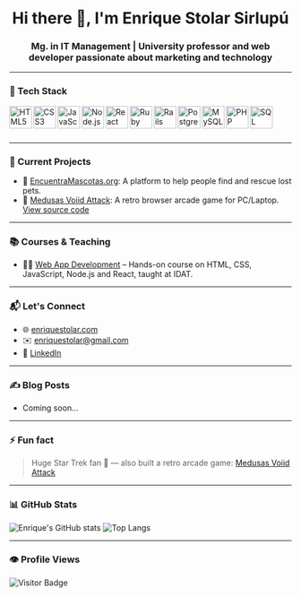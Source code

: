 <h1 align="center">Hi there 👋, I'm Enrique Stolar Sirlupú</h1>
<h3 align="center">Mg. in IT Management | University professor and web developer passionate about marketing and technology</h3>

---

### 🧰 Tech Stack

<img align="left" alt="HTML5" width="40px" src="https://cdn.jsdelivr.net/gh/devicons/devicon/icons/html5/html5-original.svg" />
<img align="left" alt="CSS3" width="40px" src="https://cdn.jsdelivr.net/gh/devicons/devicon/icons/css3/css3-original.svg" />
<img align="left" alt="JavaScript" width="40px" src="https://cdn.jsdelivr.net/gh/devicons/devicon/icons/javascript/javascript-original.svg" />
<img align="left" alt="Node.js" width="40px" src="https://cdn.jsdelivr.net/gh/devicons/devicon/icons/nodejs/nodejs-original.svg" />
<img align="left" alt="React" width="40px" src="https://cdn.jsdelivr.net/gh/devicons/devicon/icons/react/react-original.svg" />
<img align="left" alt="Ruby" width="40px" src="https://cdn.jsdelivr.net/gh/devicons/devicon/icons/ruby/ruby-original.svg" />
<img align="left" alt="Rails" width="40px" src="https://cdn.jsdelivr.net/gh/devicons/devicon/icons/rails/rails-plain.svg" />
<img align="left" alt="PostgreSQL" width="40px" src="https://cdn.jsdelivr.net/gh/devicons/devicon/icons/postgresql/postgresql-original.svg" />
<img align="left" alt="MySQL" width="40px" src="https://cdn.jsdelivr.net/gh/devicons/devicon/icons/mysql/mysql-original.svg" />
<img align="left" alt="PHP" width="40px" src="https://cdn.jsdelivr.net/gh/devicons/devicon/icons/php/php-original.svg" />
<img align="left" alt="SQL" width="40px" src="https://cdn.jsdelivr.net/gh/devicons/devicon/icons/sqlite/sqlite-original.svg" />
<br><br><br>

---

### 🚀 Current Projects

- 🐾 [EncuentraMascotas.org](https://github.com/estolar/EncuentraMascotas): A platform to help people find and rescue lost pets.
- 👾 [Medusas Voiid Attack](https://enriquestolar.com/medusa/): A retro browser arcade game for PC/Laptop. [View source code](https://github.com/estolar/MedusasGame)

---

### 📚 Courses & Teaching

- 👨‍🏫 [Web App Development](https://www.enriquestolar.com/daw/) – Hands-on course on HTML, CSS, JavaScript, Node.js and React, taught at IDAT.

---

### 📬 Let's Connect

- 🌐 [enriquestolar.com](https://enriquestolar.com)
- ✉️ enriquestolar@gmail.com
- 💼 [LinkedIn](https://www.linkedin.com/in/enriquestolar/)

---

### ✍️ Blog Posts

<!-- You can write here or link your Medium / Dev.to posts -->
- Coming soon…

---

### ⚡ Fun fact

> Huge Star Trek fan 🖖 — also built a retro arcade game: [Medusas Voiid Attack](https://enriquestolar.com/medusa/)

---

### 📊 GitHub Stats

![Enrique's GitHub stats](https://github-readme-stats.vercel.app/api?username=estolar&show_icons=true&theme=react)
![Top Langs](https://github-readme-stats.vercel.app/api/top-langs/?username=estolar&layout=compact&theme=react)

---

### 👁️ Profile Views

![Visitor Badge](https://komarev.com/ghpvc/?username=estolar&label=Profile+Views&color=blue)
